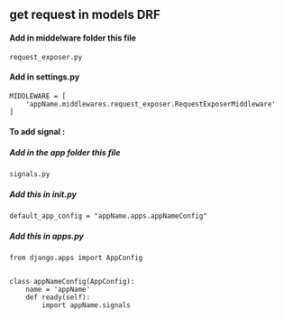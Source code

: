 ## get request in models DRF

#### Add in middelware folder this file 
```
request_exposer.py
```


#### Add in settings.py 

```
MIDDLEWARE = [
    'appName.middlewares.request_exposer.RequestExposerMiddleware'
]
```

#### To add signal : 


##### Add in the app folder this file 
```
signals.py
```

##### Add this in __init__.py
```
default_app_config = "appName.apps.appNameConfig"
```

##### Add this in apps.py
```
from django.apps import AppConfig


class appNameConfig(AppConfig):
    name = 'appName'
    def ready(self):
        import appName.signals

```





